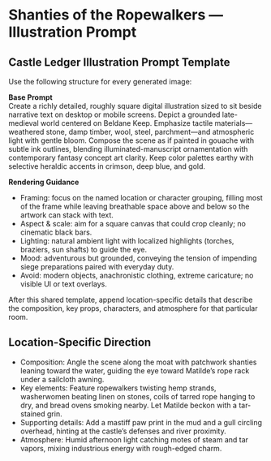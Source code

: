 # Shanties of the Ropewalkers — Illustration Prompt

## Castle Ledger Illustration Prompt Template

Use the following structure for every generated image:

**Base Prompt**  
Create a richly detailed, roughly square digital illustration sized to sit beside narrative text on desktop or mobile screens. Depict a grounded late-medieval world centered on Beldane Keep. Emphasize tactile materials—weathered stone, damp timber, wool, steel, parchment—and atmospheric light with gentle bloom. Compose the scene as if painted in gouache with subtle ink outlines, blending illuminated-manuscript ornamentation with contemporary fantasy concept art clarity. Keep color palettes earthy with selective heraldic accents in crimson, deep blue, and gold.

**Rendering Guidance**  
- Framing: focus on the named location or character grouping, filling most of the frame while leaving breathable space above and below so the artwork can stack with text.  
- Aspect & scale: aim for a square canvas that could crop cleanly; no cinematic black bars.  
- Lighting: natural ambient light with localized highlights (torches, braziers, sun shafts) to guide the eye.  
- Mood: adventurous but grounded, conveying the tension of impending siege preparations paired with everyday duty.  
- Avoid: modern objects, anachronistic clothing, extreme caricature; no visible UI or text overlays.

After this shared template, append location-specific details that describe the composition, key props, characters, and atmosphere for that particular room.

## Location-Specific Direction
- Composition: Angle the scene along the moat with patchwork shanties leaning toward the water, guiding the eye toward Matilde’s rope rack under a sailcloth awning.
- Key elements: Feature ropewalkers twisting hemp strands, washerwomen beating linen on stones, coils of tarred rope hanging to dry, and bread ovens smoking nearby. Let Matilde beckon with a tar-stained grin.
- Supporting details: Add a mastiff paw print in the mud and a gull circling overhead, hinting at the castle’s defenses and river proximity.
- Atmosphere: Humid afternoon light catching motes of steam and tar vapors, mixing industrious energy with rough-edged charm.
